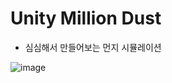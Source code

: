 # Unity Million Dust

- 심심해서 만들어보는 먼지 시뮬레이션

![image](https://user-images.githubusercontent.com/42164422/135141801-04e50712-4f48-41a7-b718-5ffc6298b18a.png)
